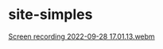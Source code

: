 # site-simples


[Screen recording 2022-09-28 17.01.13.webm](https://user-images.githubusercontent.com/109696840/192877592-e5a09fa4-813f-47b7-be6c-21e6d2d85b18.webm)
